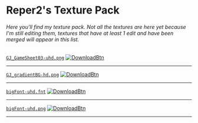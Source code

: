 # Reper2's Texture Pack

###### Here you'll find my texture pack. Not all the textures are here yet because I'm still editing them, textures that have at least 1 edit and have been merged will appear in this list.

[`GJ_GameSheet03-uhd.png`](https://cdn.discordapp.com/attachments/888230424625680515/888253662378475540/GJ_GameSheet03-uhd.png)
[![DownloadBtn](https://cdn.discordapp.com/emojis/885670815725674527.png?size=32)](https://raw.githubusercontent.com/cdn.discordapp.com/attachments/888230424625680515/888253662378475540/GJ_GameSheet03-uhd.png)

---

[`GJ_gradientBG-hd.png`](https://cdn.discordapp.com/attachments/888230424625680515/888253612025839636/GJ_gradientBG-hd.png)
[![DownloadBtn](https://cdn.discordapp.com/emojis/885670815725674527.png?size=32)](https://raw.githubusercontent.com/cdn.discordapp.com/attachments/888230424625680515/888253612025839636/GJ_gradientBG-hd.png)

---

[`bigFont-uhd.fnt`](https://reper2.github.io/Downloadable-Files/texture-pack/bigFont-uhd.fnt)
[![DownloadBtn](https://cdn.discordapp.com/emojis/885670815725674527.png?size=32)](https://raw.githubusercontent.com/reper2.github.io/Downloadable-Files/texture-pack/bigFont-uhd.fnt)

---

[`bigFont-uhd.png`](https://cdn.discordapp.com/attachments/888230424625680515/888253643512487956/bigFont-uhd.png)
[![DownloadBtn](https://cdn.discordapp.com/emojis/885670815725674527.png?size=32)](https://raw.githubusercontent.com/cdn.discordapp.com/attachments/888230424625680515/888253643512487956/bigFont-uhd.png)

---
